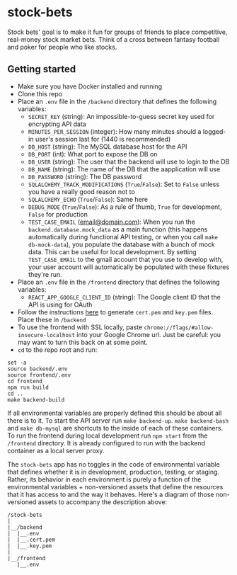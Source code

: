 # stock-bets
Stock bets' goal is to make it fun for groups of friends to place competitive, real-money stock market bets. Think of a cross between fantasy football and poker for people who like stocks.

## Getting started
* Make sure you have Docker installed and running
* Clone this repo
* Place an `.env` file in the `/backend` directory that defines the following variables:
  - `SECRET_KEY` (string): An impossible-to-guess secret key used for encrypting API data
  - `MINUTES_PER_SESSION` (integer):  How many minutes should a logged-in user's session last for (1440 is recommended)
  - `DB_HOST` (string): The MySQL database host for the API
  - `DB_PORT` (int): What port to expose the DB on
  - `DB_USER` (string): The user that the backend will use to login to the DB 
  - `DB_NAME` (string): The name of the DB that the aapplication will use
  - `DB_PASSWORD` (string): The DB password
  - `SQLALCHEMY_TRACK_MODIFICATIONS` (`True`/`False`): Set to `False` unless you have a really good reason not to
  - `SQLALCHEMY_ECHO` (`True`/`False`): Same here
  - `DEBUG_MODE` (`True`/`False`): As a rule of thumb, `True` for development, `False` for production
  - `TEST_CASE_EMAIL` (email@domain.com): When you run the `backend.database.mock_data` as a main function (this happens automatically during functional API testing, or when you call `make db-mock-data`), you populate the database with a bunch of mock data. This can be useful for local development. By setting `TEST_CASE_EMAIL` to the gmail account that you use to develop with, your user account will automatically be populated with these fixtures they're run.  
* Place an `.env` file in the `/frontend` directory that defines the following variables:
  - `REACT_APP_GOOGLE_CLIENT_ID` (string): The Google client ID that the API is using for OAuth
* Follow the instructions [here](https://stackoverflow.com/questions/10175812/how-to-create-a-self-signed-certificate-with-openssl) to generate `cert.pem` and `key.pem` files. Place these in `/backend`
* To use the frontend with SSL locally, paste `chrome://flags/#allow-insecure-localhost` into your Google Chrome url. Just be careful: you may want to turn this back on at some point.
* `cd` to the repo root and run:
```
set -a
source backend/.env
source frontend/.env
cd frontend
npm run build
cd ..
make backend-build
```

If all environmental variables are properly defined this should be about all there is to it. To start the API server run `make backend-up`. `make backend-bash` and `make db-mysql` are shortcuts to the inside of each of these containers. To run the frontend during local development run `npm start` from the `/frontend` directory. It is already configured to run with the backend container as a local server proxy.

The `stock-bets` app has no toggles in the code of environmental variable that defines whether it is in development, production, testing, or staging. Rather, its behavior in each environment is purely a function of the environmental variables + non-versioned assets that define the resources that it has access to and the way it behaves. Here's a diagram of those non-versioned assets to accompany the description above: 
```
/stock-bets
|
|__/backend
|  |__.env
|  |__.cert.pem
|  |__.key.pem
|
|__/frontend
   |__.env
```
